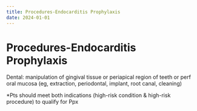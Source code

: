 ```yaml
---
title: Procedures-Endocarditis Prophylaxis
date: 2024-01-01
---
```


# Procedures-Endocarditis Prophylaxis

Dental: manipulation of gingival tissue or periapical region of teeth or perf oral mucosa (eg, extraction, periodontal, implant, root canal, cleaning)

\*Pts should meet both indications (high-risk condition & high-risk procedure) to qualify for Ppx
